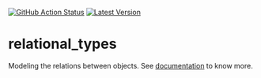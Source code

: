 [![GitHub Action Status][github_actions_badge]][github_actions]
[![Latest Version]][crates.io]

[github_actions_badge]: https://img.shields.io/github/workflow/status/hove-io/relational_types/Continuous%20Integration
[github_actions]: https://github.com/hove-io/relational_types/actions
[Latest Version]: https://img.shields.io/crates/v/relational_types.svg             
[crates.io]: https://crates.io/crates/relational_types                             

# relational_types
Modeling the relations between objects. See [documentation](https://docs.rs/relational_types) to know more.

